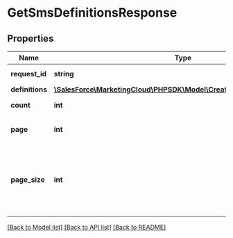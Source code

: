 # GetSmsDefinitionsResponse

## Properties
Name | Type | Description | Notes
------------ | ------------- | ------------- | -------------
**request_id** | **string** | The ID of the request | [optional] 
**definitions** | [**\SalesForce\MarketingCloud\PHPSDK\Model\CreateSmsDefinitionRequest[]**](CreateSmsDefinitionRequest.md) |  | [optional] 
**count** | **int** | Number of pages | [optional] 
**page** | **int** | Page number to return. | [optional] 
**page_size** | **int** | Number of definitions, which are array elements, to return per paged response. | [optional] 

[[Back to Model list]](../README.md#documentation-for-models) [[Back to API list]](../README.md#documentation-for-api-endpoints) [[Back to README]](../README.md)


